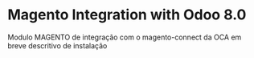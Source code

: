 # Magento Integration with Odoo 8.0
Modulo MAGENTO de integração com o magento-connect da OCA
em breve descritivo de instalação
